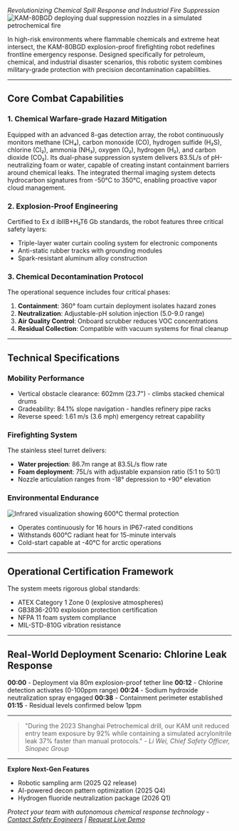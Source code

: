 *Revolutionizing Chemical Spill Response and Industrial Fire Suppression*
![KAM-80BGD deploying dual suppression nozzles in a simulated petrochemical fire](https://pub-dfc21f91726d47c6a21daacdb34fec92.r2.dev/133216.jpg)

In high-risk environments where flammable chemicals and extreme heat intersect, the KAM-80BGD explosion-proof firefighting robot redefines frontline emergency response. Designed specifically for petroleum, chemical, and industrial disaster scenarios, this robotic system combines military-grade protection with precision decontamination capabilities.

---

## Core Combat Capabilities

### 1. Chemical Warfare-grade Hazard Mitigation
Equipped with an advanced 8-gas detection array, the robot continuously monitors methane (CH₄), carbon monoxide (CO), hydrogen sulfide (H₂S), chlorine (Cl₂), ammonia (NH₃), oxygen (O₂), hydrogen (H₂), and carbon dioxide (CO₂). Its dual-phase suppression system delivers 83.5L/s of pH-neutralizing foam or water, capable of creating instant containment barriers around chemical leaks. The integrated thermal imaging system detects hydrocarbon signatures from -50°C to 350°C, enabling proactive vapor cloud management.

### 2. Explosion-Proof Engineering
Certified to Ex d ibⅡB+H₂T6 Gb standards, the robot features three critical safety layers:
- Triple-layer water curtain cooling system for electronic components
- Anti-static rubber tracks with grounding modules
- Spark-resistant aluminum alloy construction

### 3. Chemical Decontamination Protocol
The operational sequence includes four critical phases:
1. **Containment**: 360° foam curtain deployment isolates hazard zones
2. **Neutralization**: Adjustable-pH solution injection (5.0-9.0 range)
3. **Air Quality Control**: Onboard scrubber reduces VOC concentrations
4. **Residual Collection**: Compatible with vacuum systems for final cleanup

---

## Technical Specifications

### Mobility Performance
- Vertical obstacle clearance: 602mm (23.7") - climbs stacked chemical drums
- Gradeability: 84.1% slope navigation - handles refinery pipe racks
- Reverse speed: 1.61 m/s (3.6 mph) emergency retreat capability

### Firefighting System
The stainless steel turret delivers:
- **Water projection**: 86.7m range at 83.5L/s flow rate
- **Foam deployment**: 75L/s with adjustable expansion ratio (5:1 to 50:1)
- Nozzle articulation ranges from -18° depression to +90° elevation

### Environmental Endurance
![Infrared visualization showing 600°C thermal protection](https://pub-dfc21f91726d47c6a21daacdb34fec92.r2.dev/9131758.png)
- Operates continuously for 16 hours in IP67-rated conditions
- Withstands 600°C radiant heat for 15-minute intervals
- Cold-start capable at -40°C for arctic operations

---

## Operational Certification Framework
The system meets rigorous global standards:
- ATEX Category 1 Zone 0 (explosive atmospheres)
- GB3836-2010 explosion protection certification
- NFPA 11 foam system compliance
- MIL-STD-810G vibration resistance

---

## Real-World Deployment Scenario: Chlorine Leak Response

**00:00** - Deployment via 80m explosion-proof tether line
**00:12** - Chlorine detection activates (0-100ppm range)
**00:24** - Sodium hydroxide neutralization spray engaged
**00:38** - Containment perimeter established
**01:15** - Residual levels confirmed below 1ppm

---

> "During the 2023 Shanghai Petrochemical drill, our KAM unit reduced entry team exposure by 92% while containing a simulated acrylonitrile leak 37% faster than manual protocols."
> *- Li Wei, Chief Safety Officer, Sinopec Group*

---

**Explore Next-Gen Features**
- Robotic sampling arm (2025 Q2 release)
- AI-powered decon pattern optimization (2025 Q4)
- Hydrogen fluoride neutralization package (2026 Q1)

*Protect your team with autonomous chemical response technology - [Contact Safety Engineers](tel:+1(650)646-5199) | [Request Live Demo](info@kapm.us.kg)*
